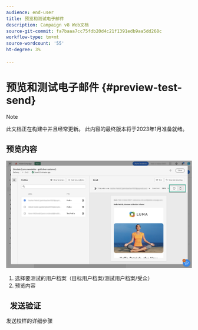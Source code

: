 ```yaml
---
audience: end-user
title: 预览和测试电子邮件
description: Campaign v8 Web文档
source-git-commit: fa7baaa7cc75fdb20d4c21f1391edb9aa5dd268c
workflow-type: tm+mt
source-wordcount: '55'
ht-degree: 3%

---
```


# 预览和测试电子邮件 {#preview-test-send}

>[!NOTE]
>
>此文档正在构建中并且经常更新。 此内容的最终版本将于2023年1月准备就绪。

## 预览内容

<!--
Diff from AJO: 
preview: more features than AJO: preview using target population, test profiles or audience
-->

![](assets/preview.png)

1. 选择要测试的用户档案（目标用户档案/测试用户档案/受众）
1. 预览内容

##   发送验证

发送校样的详细步骤

<!--
Diff from AJO: 
substitution, test profile
-->
